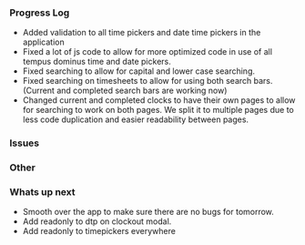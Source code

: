 ### Progress Log

- Added validation to all time pickers and date time pickers in the application 
- Fixed a lot of js code to allow for more optimized code in use of all tempus dominus time and date pickers. 
- Fixed searching to allow for capital and lower case searching. 
- Fixed searching on timesheets to allow for using both search bars. (Current and completed search bars are working now) 
- Changed current and completed clocks to have their own pages to allow for searching to work on both pages. We split it to multiple pages due to less code duplication and easier readability between pages. 

### Issues  

### Other 

### Whats up next 

- Smooth over the app to make sure there are no bugs for tomorrow.
- Add readonly to dtp on clockout modal. 
- Add readonly to timepickers everywhere